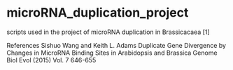 # microRNA_duplication_project

scripts used in the project of microRNA duplication in Brassicacaea [1] 

References
Sishuo Wang and Keith L. Adams Duplicate Gene Divergence by Changes in MicroRNA Binding Sites in Arabidopsis and Brassica
Genome Biol Evol (2015) Vol. 7 646-655
